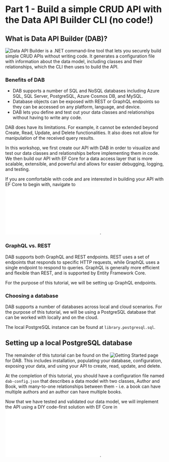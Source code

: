 # Part 1 - Build a simple CRUD API with the Data API Builder CLI (no code!)

## What is Data API Builder (DAB)?

![Data API Builder](https://devblogs.microsoft.com/cosmosdb/announcing-data-api-builder-for-azure-cosmos-db/) is a .NET command-line tool that lets you securely build simple CRUD APIs without writing code. It generates a configuration file with information about the data model, including classes and their relationships, which the CLI then uses to build the API.

### Benefits of DAB

- DAB supports a number of SQL and NoSQL databases including Azure SQL, SQL Server, PostgreSQL, Azure Cosmos DB, and MySQL.
- Database objects can be exposed with REST or GraphQL endpoints so they can be accessed on any platform, language, and device.
- DAB lets you define and test out your data classes and relationships without having to write any code.

DAB does have its limitations. For example, it cannot be extended beyond Create, Read, Update, and Delete functionalities. It also does not allow for manipulation of the received query results.

In this workshop, we first create our API with DAB in order to visualize and test our data classes and relationships before implementing them in code. We then build our API with EF Core for a data access layer that is more scalable, extensible, and powerful and allows for easier debugging, logging, and testing.

If you are comfortable with code and are interested in building your API with EF Core to begin with, navigate to ![Part 2](part-2-efcore-debug-log-test/README.md).  

### GraphQL vs. REST

DAB supports both GraphQL and REST endpoints. REST uses a set of endpoints that responds to specific HTTP requests, while GraphQL uses a single endpoint to respond to queries. GraphQL is generally more efficient and flexible than REST, and is supported by Entity Framework Core.

For the purpose of this tutorial, we will be setting up GraphQL endpoints.

### Choosing a database

DAB supports a number of databases across local and cloud scenarios. For the purpose of this tutorial, we will be using a PostgreSQL database that can be worked with locally and on the cloud.

The local PostgreSQL instance can be found at `library.postgresql.sql`.

## Setting up a local PostgreSQL database

The remainder of this tutorial can be found on the ![Getting Started](https://learn.microsoft.com/en-us/azure/data-api-builder/get-started/get-started-azure-postgresql) page for DAB. This includes installation, populating your database, configuration, exposing your data, and using your API to create, read, update, and delete.

At the completion of this tutorial, you should have a configuration file named `dab-config.json` that describes a data model with two classes, Author and Book, with many-to-one relationships between them - i.e. a book can have multiple authors and an author can have multiple books.

Now that we have tested and validated our data model, we will implement the API using a DIY code-first solution with EF Core in ![Part 2](part-2-efcore-debug-log-test/README.md).